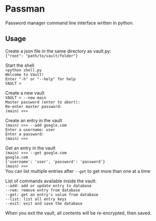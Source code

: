 Passman
=======
Password manager command line interface written in python.

Usage
-----
Create a json file in the same directory as vault.py:\
`{"root": "path/to/vault/folder"}`

Start the shell\
`>python shell.py`\
`Welcome to Vault!`\
`Enter "-h" or "--help" for help`\
`VAULT > `

Create a new vault\
`VAULT > --new main`\
`Master password (enter to abort): `\
`Re-enter master password: `\
`(main) >>> `

Create an entry in the vault\
`(main) >>> --add google.com`\
`Enter a username: user`\
`Enter a password: `\
`(main) >>> `

Get an entry in the vault\
`(main) >>> --get google.com`\
`google.com`\
`{'username': 'user', 'password': 'password'}`\
`(main) >>> `\
You can list multiple entries after `--get` to get more than one at a time

List of commands available inside the vault:\
`--add: add or update entry to database`\
`--rem: remove entry from database`\
`--get: get an entry's value from database`\
`--list: list all entry keys`\
`--exit: exit and save the database`

When you exit the vault, all contents will be re-encrypted, then saved.